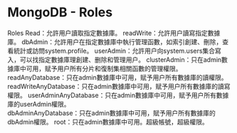 # MongoDB - Roles

Roles
  Read：允許用户讀取指定數據庫。
  readWrite：允許用户讀寫指定數據庫。
  dbAdmin：允許用户在指定數據庫中執行管理函數，如索引創建、刪除，查看統計或訪問system.profile。
  userAdmin：允許用户向system.users集合寫入，可以找指定數據庫理創建、删除和管理用户。
  clusterAdmin：只在admin數據庫中可用，赋予用户所有分片和復制集相關函數的管理權限。
  readAnyDatabase：只在admin數據庫中可用，赋予用户所有數據庫的讀權限。
  readWriteAnyDatabase：只在admin數據庫中可用，赋予用户所有數據庫的讀寫權限。
  userAdminAnyDatabase：只在admin數據庫中可用，赋予用户所有數據庫的userAdmin權限。  
  dbAdminAnyDatabase：只在admin數據庫中可用，賦予用户所有數據庫的dbAdmin權限。
  root：只在admin數據庫中可用。超級帳號，超級權限。
